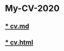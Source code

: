 # My-CV-2020
## [* cv.md](https://vladachi8.github.io/My-CV-2020/cv)
## [* cv.html](https://vladachi8.github.io/My-CV-2020/)